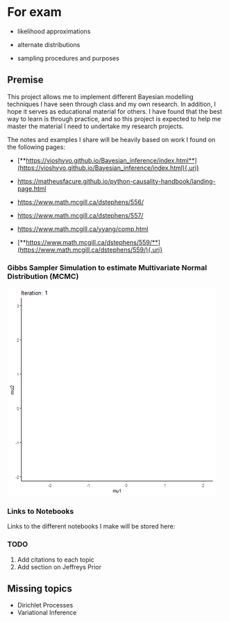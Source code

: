 # For exam

-   likelihood approximations

-   alternate distributions

-   sampling procedures and purposes

## Premise

This project allows me to implement different Bayesian modelling techniques I have seen through class and my own research. In addition, I hope it serves as educational material for others. I have found that the best way to learn is through practice, and so this project is expected to help me master the material I need to undertake my research projects.

The notes and examples I share will be heavily based on work I found on the following pages:

-   [**https://vioshyvo.github.io/Bayesian_inference/index.html**](https://vioshyvo.github.io/Bayesian_inference/index.html){.uri}

-   <https://matheusfacure.github.io/python-causality-handbook/landing-page.html>

-   <https://www.math.mcgill.ca/dstephens/556/>

-   <https://www.math.mcgill.ca/dstephens/557/>

-   <https://www.math.mcgill.ca/yyang/comp.html>

-   [**https://www.math.mcgill.ca/dstephens/559/**](https://www.math.mcgill.ca/dstephens/559/){.uri}

### Gibbs Sampler Simulation to estimate Multivariate Normal Distribution (MCMC)

![MCMC GIF](https://github.com/aosakwe/Bayesian-Inference/blob/main/mcmc.gif)

### Links to Notebooks

Links to the different notebooks I make will be stored here:

### TODO

1.  Add citations to each topic
2.  Add section on Jeffreys Prior

## Missing topics

-   Dirichlet Processes
-   Variational Inference
